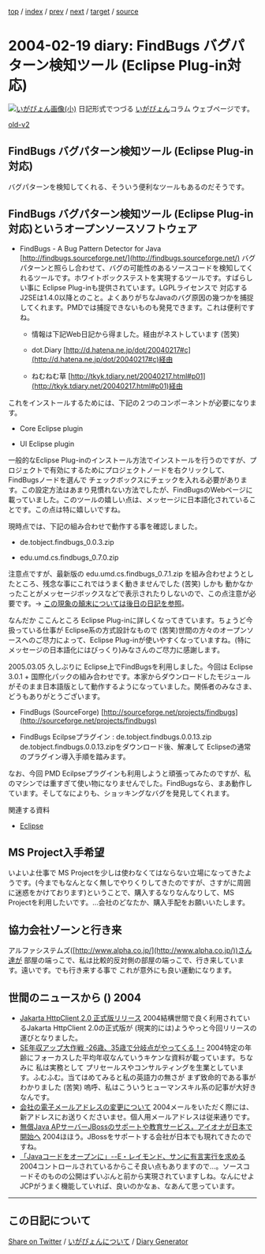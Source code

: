[top](https://igapyon.github.io/diary/) 
 / [index](https://igapyon.github.io/diary/2004/index.html) 
 / [prev](https://igapyon.github.io/diary/2004/ig040218.html) 
 / [next](https://igapyon.github.io/diary/2004/ig040220.html) 
 / [target](https://igapyon.github.io/diary/2004/ig040219.html) 
 / [source](https://github.com/igapyon/diary/blob/gh-pages/2004/ig040219.html.src.md) 

2004-02-19 diary: FindBugs バグパターン検知ツール (Eclipse Plug-in対応)
=====================================================================================================
[![いがぴょん画像(小)](https://igapyon.github.io/diary/images/iga200306s.jpg "いがぴょん")](https://igapyon.github.io/diary/memo/memoigapyon.html) 日記形式でつづる [いがぴょん](https://igapyon.github.io/diary/memo/memoigapyon.html)コラム ウェブページです。

[old-v2](ig040219-orig.html)

## FindBugs バグパターン検知ツール (Eclipse Plug-in対応)

バグパターンを検知してくれる、そういう便利なツールもあるのだそうです。


## FindBugs バグパターン検知ツール (Eclipse Plug-in対応)というオープンソースソフトウェア

* FindBugs - A Bug Pattern Detector for Java
  [http://findbugs.sourceforge.net/](http://findbugs.sourceforge.net/)
  バグパターンと照らし合わせて、バグの可能性のあるソースコードを検知してくれるツールです。ホワイトボックステストを実現するツールです。すばらしい事に Eclipse Plug-inも提供されています。LGPLライセンスで 対応するJ2SEは1.4.0以降とのこと。よくありがちなJavaのバグ原因の幾つかを捕捉してくれます。PMDでは捕捉できないものも発見できます。これは便利ですね。
  
  * 情報は下記Web日記から得ました。経由がネストしています (苦笑)
    
  * dot.Diary
    [http://d.hatena.ne.jp/dot/20040217#c](http://d.hatena.ne.jp/dot/20040217#c)経由
    
  * ねむねむ草
    [http://tkyk.tdiary.net/20040217.html#p01](http://tkyk.tdiary.net/20040217.html#p01)経由
  

これをインストールするためには、下記の２つのコンポーネントが必要になります。

* Core Eclipse plugin
  
* UI Eclipse plugin 

一般的なEclipse Plug-inのインストール方法でインストールを行うのですが、プロジェクトで有効にするためにプロジェクトノードを右クリックして、FindBugsノードを選んで チェックボックスにチェックを入れる必要があります。この設定方法はあまり見慣れない方法でしたが、FindBugsのWebページに載っていました。このツールの嬉しい点は、メッセージに日本語化されていることです。この点は特に嬉しいですね。

現時点では、下記の組み合わせで動作する事を確認しました。

* de.tobject.findbugs_0.0.3.zip
  
* edu.umd.cs.findbugs_0.7.0.zip

注意点ですが、最新版の edu.umd.cs.findbugs_0.7.1.zip を組み合わせようとしたところ、残念な事にこれではうまく動きませんでした (苦笑) しかも 動かなかったことがメッセージボックスなどで表示されたりしないので、この点注意が必要です。→ [この現象の顛末については後日の日記を参照](ig040406.html)。

なんだか ここんところ Eclipse Plug-inに詳しくなってきています。ちょうど今扱っている仕事が
Eclipse系の方式設計なもので (苦笑)世間の方々のオープンソースへのご尽力によって、Eclipse Plug-inが使いやすくなっていますね。(特にメッセージの日本語化にはびっくり)みなさんのご尽力に感謝します。

2005.03.05 久しぶりに Eclipse上でFindBugsを利用しました。今回は Eclipse 3.0.1 + 国際化パックの組み合わせです。本家からダウンロードしたモジュールがそのまま日本語版として動作するようになっていました。関係者のみなさま、どうもありがとうございます。

* FindBugs (SourceForge)
  [http://sourceforge.net/projects/findbugs](http://sourceforge.net/projects/findbugs)
  
* FindBugs Ecilpseプラグイン : de.tobject.findbugs.0.0.13.zip
  de.tobject.findbugs.0.0.13.zipをダウンロード後、解凍して Eclipseの通常のプラグイン導入手順を踏みます。

なお、今回 PMD Ecilpseプラグインも利用しようと頑張ってみたのですが、私のマシンでは重すぎて使い物になりませんでした。FindBugsなら、まあ動作しています。そしてなによりも、ショッキングなバグを発見してくれます。

関連する資料

* [Eclipse](http://www.igapyon.jp/igapyon/diary/keyword/eclipse.html)

## MS Project入手希望

いよいよ仕事で MS Projectを少しは使わなくてはならない立場になってきたようです。(今までもなんとなく無しでやりくりしてきたのですが、さすがに周囲に迷惑をかけております)ということで、購入するなりなんなりして、MS Projectを利用したいです。…会社のどなたか、購入手配をお願いいたします。

## 協力会社ゾーンと行き来

アルファシステムズ([http://www.alpha.co.jp/](http://www.alpha.co.jp/))さん達が 部屋の端っこで、私は比較的反対側の部屋の端っこで、行き来しています。遠いです。でも行き来する事で これが意外にも良い運動になります。

## 世間のニュースから () 2004

* [Jakarta HttpClient 2.0 正式版リリース](http://jakarta.apache.org/commons/httpclient/)  2004結構世間で良く利用されているJakarta HttpClient 2.0の正式版が (現実的には)ようやっと今回リリースの運びとなりました。
* [SE年収アップ大作戦 -26歳、35歳で分岐点がやってくる！-](http://jibun.atmarkit.co.jp/lcareer01/special/nensyu-up/nensyu01.html)  2004特定の年齢にフォーカスした平均年収なんていうキケンな資料が載っています。ちなみに 私は実務として プリセールスやコンサルティングを生業としています。ふむふむ。当てはめてみると私の英語力の無さが まず致命的である事がわかりました (苦笑) 嗚呼、私はこういうヒューマンスキル系の記事が大好きなんです。
* [会社の電子メールアドレスの変更について](http://www.nttd-bb.com/corporate/news/2004-0216.html)  2004メールをいただく際には、新アドレスにお送りくださいませ。個人用メールアドレスは従来通りです。
* [無償Java APサーバーJBossのサポートや教育サービス，アイオナが日本で開始へ](http://itpro.nikkeibp.co.jp/free/ITPro/NEWS/20040217/139953/)  2004ほほう。JBossをサポートする会社が日本でも現れてきたのですね。
* [「Javaコードをオープンに」--E・レイモンド、サンに有言実行を求める](http://japan.cnet.com/news/ent/story/0,2000047623,20064324,00.htm)  2004コントロールされているからこそ良い点もありますので…。ソースコードそのものの公開はずいぶんと前から実現されていますしね。なんにせよJCPがうまく機能していれば、良いのかなぁ、なあんて思っています。

----------------------------------------------------------------------------------------------------

## この日記について

[Share on Twitter](https://twitter.com/intent/tweet?hashtags=igapyon%2Cdiary%2C%E3%81%84%E3%81%8C%E3%81%B4%E3%82%87%E3%82%93&text=FindBugs+%E3%83%90%E3%82%B0%E3%83%91%E3%82%BF%E3%83%BC%E3%83%B3%E6%A4%9C%E7%9F%A5%E3%83%84%E3%83%BC%E3%83%AB+%28Eclipse+Plug-in%E5%AF%BE%E5%BF%9C%29&url=https%3A%2F%2Figapyon.github.io%2Fdiary%2F2004%2Fig040219.html) / [いがぴょんについて](https://igapyon.github.io/diary/memo/memoigapyon.html) / [Diary Generator](https://github.com/igapyon/igapyonv3)
